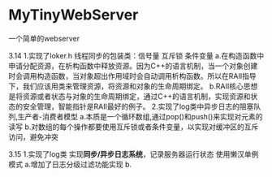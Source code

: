 # MyTinyWebServer
一个简单的webserver

3.14
    1.实现了loker.h 线程同步的包装类：信号量 互斥锁 条件变量
        a.在构造函数中申请分配资源，在析构函数中释放资源。因为C++的语言机制，当一个对象创建时会调用构造函数，当对象超出作用域时会自动调用析构函数。所以在RAII指导下，我们应该用类来管理资源，将资源和对象的生命周期绑定。
        b.RAII核心思想是将资源或者状态与对象的生命周期绑定，通过C++的语言机制，实现资源和状态的安全管理，智能指针是RAII最好的例子。
    2.实现了log类中异步日志的阻塞队列,生产者-消费者模型 
        a.本质是一个循环数组,通过pop()和push()来实现对元素的读写
        b.对数组的每个操作都要使用互斥锁或者条件变量，以实现对缓冲区的互斥访问，避免冲突

3.15
    1.实现了log类 实现**同步/异步日志系统**，记录服务器运行状态  使用懒汉单例模式
        a.增加了日志分级过滤功能实现
        b.
    


